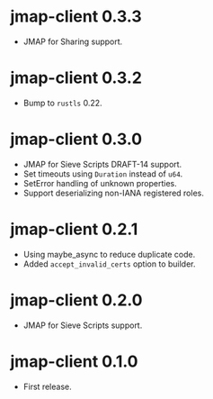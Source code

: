 jmap-client 0.3.3
================================
- JMAP for Sharing support.

jmap-client 0.3.2
================================
- Bump to `rustls` 0.22.

jmap-client 0.3.0
================================
- JMAP for Sieve Scripts DRAFT-14 support.
- Set timeouts using `Duration` instead of `u64`.
- SetError handling of unknown properties.
- Support deserializing non-IANA registered roles.

jmap-client 0.2.1
================================
- Using maybe_async to reduce duplicate code.
- Added `accept_invalid_certs` option to builder.

jmap-client 0.2.0
================================
- JMAP for Sieve Scripts support.

jmap-client 0.1.0
================================
- First release.
